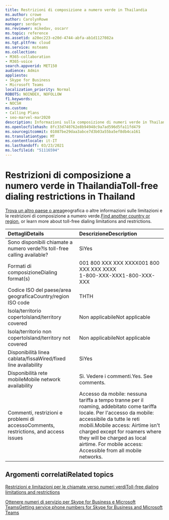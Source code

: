 ```yaml
---
title: Restrizioni di composizione a numero verde in Thailandia
ms.author: crowe
author: CarolynRowe
manager: serdars
ms.reviewer: mikedav, oscarr
ms.topic: reference
ms.assetid: a20ec223-e20d-4744-abfa-ab1d1127082a
ms.tgt.pltfrm: cloud
ms.service: msteams
ms.collection:
- M365-collaboration
- M365-voice
search.appverid: MET150
audience: Admin
appliesto:
- Skype for Business
- Microsoft Teams
localization_priority: Normal
ROBOTS: NOINDEX, NOFOLLOW
f1.keywords:
- NOCSH
ms.custom:
- Calling Plans
- seo-marvel-mar2020
description: Informazioni sulla composizione di numeri verde in Thailandia, tra cui disponibilità, disponibilità di reti cablate/fisse e di rete mobile e restrizioni.
ms.openlocfilehash: 8fc33d740762e8b94948c9a7ad596d5fa11fd479
ms.sourcegitcommit: 01087be29daa3abce7d3b03a55ba5ef8db4ca161
ms.translationtype: MT
ms.contentlocale: it-IT
ms.lasthandoff: 03/23/2021
ms.locfileid: "51116594"
---
```

# <a name="toll-free-dialing-restrictions-in-thailand"></a><span data-ttu-id="76ef7-103">Restrizioni di composizione a numero verde in Thailandia</span><span class="sxs-lookup"><span data-stu-id="76ef7-103">Toll-free dialing restrictions in Thailand</span></span>

<span data-ttu-id="76ef7-104">[Trova un altro paese o area](../toll-free-dialing-limitations-and-restrictions.md)geografica o altre informazioni sulle limitazioni e le restrizioni di composizione a numero verde.</span><span class="sxs-lookup"><span data-stu-id="76ef7-104">[Find another country or region](../toll-free-dialing-limitations-and-restrictions.md), or learn more about toll-free dialing limitations and restrictions.</span></span>


|<span data-ttu-id="76ef7-105">**Dettagli**</span><span class="sxs-lookup"><span data-stu-id="76ef7-105">**Details**</span></span>|<span data-ttu-id="76ef7-106">**Descrizione**</span><span class="sxs-lookup"><span data-stu-id="76ef7-106">**Description**</span></span>|
|:-----|:-----|
|<span data-ttu-id="76ef7-107">Sono disponibili chiamate a numero verde?</span><span class="sxs-lookup"><span data-stu-id="76ef7-107">Is toll-free calling available?</span></span>  <br/> |<span data-ttu-id="76ef7-108">Sì</span><span class="sxs-lookup"><span data-stu-id="76ef7-108">Yes</span></span>  <br/> |
|<span data-ttu-id="76ef7-109">Formati di composizione</span><span class="sxs-lookup"><span data-stu-id="76ef7-109">Dialing format(s)</span></span>  <br/> | <span data-ttu-id="76ef7-110">001 800 XXX XXX XXXX</span><span class="sxs-lookup"><span data-stu-id="76ef7-110">001 800 XXX XXX XXXX</span></span> <br/>  <span data-ttu-id="76ef7-111">1-800-XXX-XXX</span><span class="sxs-lookup"><span data-stu-id="76ef7-111">1-800-XXX-XXX</span></span> <br/> |
|<span data-ttu-id="76ef7-112">Codice ISO del paese/area geografica</span><span class="sxs-lookup"><span data-stu-id="76ef7-112">Country/region ISO code</span></span>  <br/> |<span data-ttu-id="76ef7-113">TH</span><span class="sxs-lookup"><span data-stu-id="76ef7-113">TH</span></span>  <br/> |
|<span data-ttu-id="76ef7-114">Isola/territorio coperto</span><span class="sxs-lookup"><span data-stu-id="76ef7-114">Island/territory covered</span></span>  <br/> |<span data-ttu-id="76ef7-115">Non applicabile</span><span class="sxs-lookup"><span data-stu-id="76ef7-115">Not applicable</span></span>  <br/> |
|<span data-ttu-id="76ef7-116">Isola/territorio non coperto</span><span class="sxs-lookup"><span data-stu-id="76ef7-116">Island/territory not covered</span></span>  <br/> |<span data-ttu-id="76ef7-117">Non applicabile</span><span class="sxs-lookup"><span data-stu-id="76ef7-117">Not applicable</span></span>  <br/> |
|<span data-ttu-id="76ef7-118">Disponibilità linea cablata/fissa</span><span class="sxs-lookup"><span data-stu-id="76ef7-118">Wired/fixed line availability</span></span>  <br/> |<span data-ttu-id="76ef7-119">Sì</span><span class="sxs-lookup"><span data-stu-id="76ef7-119">Yes</span></span>  <br/> |
|<span data-ttu-id="76ef7-120">Disponibilità rete mobile</span><span class="sxs-lookup"><span data-stu-id="76ef7-120">Mobile network availability</span></span>  <br/> |<span data-ttu-id="76ef7-p101">Sì. Vedere i commenti.</span><span class="sxs-lookup"><span data-stu-id="76ef7-p101">Yes. See comments.</span></span>  <br/> |
|<span data-ttu-id="76ef7-123">Commenti, restrizioni e problemi di accesso</span><span class="sxs-lookup"><span data-stu-id="76ef7-123">Comments, restrictions, and access issues</span></span>  <br/> |<span data-ttu-id="76ef7-p102">Accesso da mobile: nessuna tariffa a tempo tranne per il roaming, addebitato come tariffa locale. Per l'accesso da mobile: accessibile da tutte le reti mobili.</span><span class="sxs-lookup"><span data-stu-id="76ef7-p102">Mobile access: Airtime isn't charged except for roamers where they will be charged as local airtime. For mobile access: Accessible from all mobile networks.</span></span>  <br/> |

## <a name="related-topics"></a><span data-ttu-id="76ef7-126">Argomenti correlati</span><span class="sxs-lookup"><span data-stu-id="76ef7-126">Related topics</span></span>

[<span data-ttu-id="76ef7-127">Restrizioni e limitazioni per le chiamate verso numeri verdi</span><span class="sxs-lookup"><span data-stu-id="76ef7-127">Toll-free dialing limitations and restrictions</span></span>](../toll-free-dialing-limitations-and-restrictions.md)

[<span data-ttu-id="76ef7-128">Ottenere numeri di servizio per Skype for Business e Microsoft Teams</span><span class="sxs-lookup"><span data-stu-id="76ef7-128">Getting service phone numbers for Skype for Business and Microsoft Teams</span></span>](../getting-service-phone-numbers.md)

  
